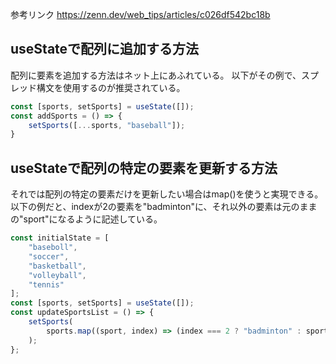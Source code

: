 参考リンク
https://zenn.dev/web_tips/articles/c026df542bc18b

## useStateで配列に追加する方法
配列に要素を追加する方法はネット上にあふれている。
以下がその例で、スプレッド構文を使用するのが推奨されている。

```javascript
const [sports, setSports] = useState([]);
const addSports = () => {
    setSports([...sports, "baseball"]);
}
```

## useStateで配列の特定の要素を更新する方法
それでは配列の特定の要素だけを更新したい場合はmap()を使うと実現できる。
以下の例だと、indexが2の要素を"badminton"に、それ以外の要素は元のままの"sport"になるように記述している。

```javascript
const initialState = [
    "baseboll",
    "soccer",
    "basketball",
    "volleyball",
    "tennis"
];
const [sports, setSports] = useState([]);
const updateSportsList = () => {
    setSports(
        sports.map((sport, index) => (index === 2 ? "badminton" : sport))
    );
};
```